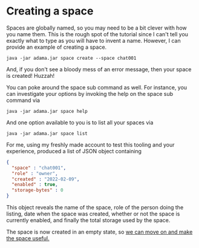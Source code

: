 # Creating a space

Spaces are globally named, so you may need to be a bit clever with how you name them.
This is the rough spot of the tutorial since I can't tell you exactly what to type as you will have to invent a name.
However, I can provide an example of creating a space.

```shell
java -jar adama.jar space create --space chat001
```

And, if you don't see a bloody mess of an error message, then your space is created! Huzzah!

You can poke around the space sub command as well. For instance, you can investigate your options by invoking the help on the space sub command via

```shell
java -jar adama.jar space help
```

And one option available to you is to list all your spaces via

```shell
java -jar adama.jar space list
```

For me, using my freshly made account to test this tooling and your experience, produced a list of JSON object containing

```json
{
  "space" : "chat001",
  "role" : "owner",
  "created" : "2022-02-09",
  "enabled" : true,
  "storage-bytes" : 0
}
```

This object reveals the name of the space, role of the person doing the listing, date when the space was created, whether or not the space is currently enabled, and finally the total storage used by the space.

The space is now created in an empty state, so [we can move on and make the space useful.](03-space.md) 